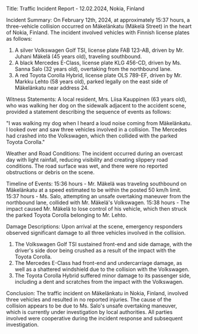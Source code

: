  Title: Traffic Incident Report - 12.02.2024, Nokia, Finland

Incident Summary:
On February 12th, 2024, at approximately 15:37 hours, a three-vehicle collision occurred on Mäkelänkatu (Mäkelä Street) in the heart of Nokia, Finland. The incident involved vehicles with Finnish license plates as follows:

1. A silver Volkswagen Golf TSI, license plate FAB 123-AB, driven by Mr. Juhani Mäkelä (45 years old), traveling southbound.
2. A black Mercedes E-Class, license plate KLG 456-CD, driven by Ms. Sanna Salo (32 years old), overtaking from the northbound lane.
3. A red Toyota Corolla Hybrid, license plate OLS 789-EF, driven by Mr. Markku Lehto (58 years old), parked legally on the east side of Mäkelänkatu near address 24.

Witness Statements:
A local resident, Mrs. Liisa Kauppinen (63 years old), who was walking her dog on the sidewalk adjacent to the accident scene, provided a statement describing the sequence of events as follows:

"I was walking my dog when I heard a loud noise coming from Mäkelänkatu. I looked over and saw three vehicles involved in a collision. The Mercedes had crashed into the Volkswagen, which then collided with the parked Toyota Corolla."

Weather and Road Conditions:
The incident occurred during an overcast day with light rainfall, reducing visibility and creating slippery road conditions. The road surface was wet, and there were no reported obstructions or debris on the scene.

Timeline of Events:
15:36 hours - Mr. Mäkelä was traveling southbound on Mäkelänkatu at a speed estimated to be within the posted 50 km/h limit.
15:37 hours - Ms. Salo, attempting an unsafe overtaking maneuver from the northbound lane, collided with Mr. Mäkelä's Volkswagen.
15:38 hours - The impact caused Mr. Mäkelä to lose control of his vehicle, which then struck the parked Toyota Corolla belonging to Mr. Lehto.

Damage Descriptions:
Upon arrival at the scene, emergency responders observed significant damage to all three vehicles involved in the collision.

1. The Volkswagen Golf TSI sustained front-end and side damage, with the driver's side door being crushed as a result of the impact with the Toyota Corolla.
2. The Mercedes E-Class had front-end and undercarriage damage, as well as a shattered windshield due to the collision with the Volkswagen.
3. The Toyota Corolla Hybrid suffered minor damage to its passenger side, including a dent and scratches from the impact with the Volkswagen.

Conclusion:
The traffic incident on Mäkelänkatu in Nokia, Finland, involved three vehicles and resulted in no reported injuries. The cause of the collision appears to be due to Ms. Salo's unsafe overtaking maneuver, which is currently under investigation by local authorities. All parties involved were cooperative during the incident response and subsequent investigation.